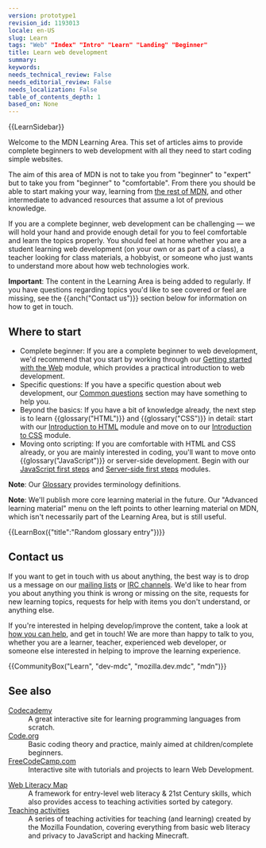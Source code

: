 ```yaml
---
version: prototype1
revision_id: 1193013
locale: en-US
slug: Learn
tags: "Web" "Index" "Intro" "Learn" "Landing" "Beginner"
title: Learn web development
summary: 
keywords: 
needs_technical_review: False
needs_editorial_review: False
needs_localization: False
table_of_contents_depth: 1
based_on: None
---
```

<div>{{LearnSidebar}}</div>

<div>
<p class="summary">Welcome to the MDN Learning Area. This set of articles aims to provide complete beginners to web development with all they need to start coding simple websites.</p>
</div>

<p>The aim of this area of MDN is not to take you from "beginner" to "expert" but to take you from "beginner" to "comfortable". From there you should be able to start making your way, learning from <a href="https://developer.mozilla.org/en-US/">the rest of MDN</a>, and other intermediate to advanced resources that assume a lot of previous knowledge.</p>

<p>If you are a complete beginner, web development can be challenging — we will hold your hand&nbsp;and provide enough detail for you to feel comfortable and learn the topics properly. You should feel at home whether you are a student learning web development (on your own or as part of a class), a teacher looking for class materials, a hobbyist, or someone who just wants to understand more about how web technologies work.</p>

<div class="warning">
<p><strong>Important</strong>: The content in the Learning Area is being added to regularly. If you have questions regarding topics you'd like to see covered or feel are missing, see the {{anch("Contact us")}} section below for information on how to get in touch.</p>
</div>

<h2 id="Where_to_start">Where to start</h2>

<ul class="card-grid">
 <li><span>Complete beginner:</span> If you are a complete beginner to web development, we'd recommend that you start by working through our <a href="/en-US/docs/Learn/Getting_started_with_the_web">Getting started with the Web</a> module, which provides a practical introduction to web development.</li>
 <li><span>Specific questions:</span> If you have a specific question about web development, our <a href="/en-US/docs/Learn/Common_questions">Common questions</a> section may have something to help you.</li>
 <li><span>Beyond the basics:</span> If you have a bit of knowledge already, the next step is to learn {{glossary("HTML")}} and {{glossary("CSS")}} in detail: start with our <a href="/en-US/docs/Learn/HTML/Introduction_to_HTML">Introduction to HTML</a> module and move on to our <a href="/en-US/docs/Learn/CSS/Introduction_to_CSS">Introduction to CSS</a> module.</li>
 <li><span>Moving onto scripting:</span> If you are comfortable with HTML and CSS already, or you are mainly interested in coding, you'll want to move onto {{glossary("JavaScript")}} or server-side development. Begin with our <a href="/en-US/docs/Learn/JavaScript/First_steps">JavaScript first steps</a> and <a href="/en-US/docs/Learn/Server-side/First_steps">Server-side first steps</a> modules.</li>
</ul>

<div class="note">
<p><strong>Note</strong>: Our <a href="/en-US/docs/Glossary">Glossary</a> provides terminology definitions.</p>
</div>

<div class="note">
<p><strong>Note</strong>: We'll publish more core learning material in the future. Our "Advanced learning material" menu on the left points to other learning material on MDN, which isn't necessarily part of the Learning Area, but is still useful.</p>
</div>

<p>{{LearnBox({"title":"Random glossary entry"})}}</p>

<h2 id="Contact_us">Contact us</h2>

<p>If you want to get in touch with us about anything, the best way is to drop us a message on our <a href="/en-US/docs/MDN/Community/Conversations#Asynchronous_discussions">mailing lists</a> or <a href="https://developer.mozilla.org/en-US/docs/MDN/Community/Conversations#Chat_in_IRC">IRC channels</a>. We'd like to hear from you about anything you think is wrong or missing on the site, requests for new learning topics, requests for help with items you don't understand, or anything else.</p>

<p>If you're interested in helping develop/improve the content, take a look at <a href="/en-US/Learn/How_to_contribute">how you can help</a>, and get in touch! We are more than happy to talk to you, whether you are a learner, teacher, experienced web developer, or someone else interested in helping to improve the learning experience.</p>

<p>{{CommunityBox("Learn", "dev-mdc", "mozilla.dev.mdc", "mdn")}}</p>

<h2 id="See_also">See also</h2>

<dl>
 <dt><a href="https://www.codecademy.com/">Codecademy</a></dt>
 <dd>A great interactive site for learning programming languages from scratch.</dd>
 <dt><a href="https://code.org/">Code.org</a></dt>
 <dd>Basic coding theory and practice, mainly aimed at children/complete beginners.</dd>
 <dt><a href="https://www.freecodecamp.com/">FreeCodeCamp.com</a></dt>
 <dd>Interactive site with tutorials and projects to learn Web Development.</dd>
</dl>

<dl>
 <dt><a href="https://learning.mozilla.org/web-literacy/">Web Literacy Map</a></dt>
 <dd>A framework for entry-level web literacy &amp; 21st Century skills, which also provides access to teaching activities sorted by category.</dd>
 <dt><a href="https://learning.mozilla.org/activities">Teaching activities</a></dt>
 <dd>A series of teaching activities for teaching (and learning) created by the Mozilla Foundation, covering everything from basic web literacy and privacy to JavaScript and hacking Minecraft.</dd>
</dl>

